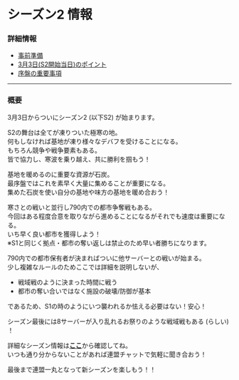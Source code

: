 # シーズン2 情報
### 詳細情報
- [事前準備](pre-in-advance.md)
- [3月3日(S2開始当日)のポイント](flow-for-the-day-1.md)
- [序盤の重要事項](keys-for-beggining.md)  

---

### 概要
3月3日からついにシーズン2 (以下S2) が始まります。  

S2の舞台は全てが凍りついた極寒の地。  
何もしなければ基地が凍り様々なデバフを受けることになる。  
もちろん競争や戦争要素もある。  
皆で協力し、寒波を乗り越え、共に勝利を掴もう！  

基地を暖めるのに重要な資源が石炭。  
最序盤ではこれを素早く大量に集めることが重要になる。  
集めた石炭を使い自分の基地や味方の基地を暖め合おう！  

寒さとの戦いと並行し790内での都市争奪戦もある。  
今回はある程度合意を取りながら進めることになるがそれでも速度は重要になる。  
いち早く良い都市を獲得しよう！  
※S1と同じく拠点・都市の奪い返しは禁止のため早い者勝ちになります。  

790内での都市保有者が決まればついに他サーバーとの戦いが始まる。  
少し複雑なルールのためここでは詳細を説明しないが、  
- 戦域戦のように決まった時間に戦う  
- 都市の奪い合いではなく施設の破壊/防御が基本  

であるため、S1の時のようにいつ襲われるか怯える必要はない！安心！  

シーズン最後には8サーバーが入り乱れるお祭りのような戦域戦もある (らしい) ！  

詳細なシーズン情報は[**ここ**](#詳細情報)から確認してね。  
いつも通り分からないことがあれば連盟チャットで気軽に聞き合おう！  

最後まで連盟一丸となって新シーズンを楽しもう！！  